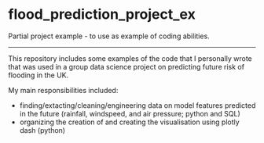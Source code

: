 # flood_prediction_project_ex
Partial project example - to use as example of coding abilities.
***
This repository includes some examples of the code that I personally wrote that was used in a group data science project on predicting future risk of 
flooding in the UK.

My main responsibilities included:
- finding/extacting/cleaning/engineering data on model features predicted in the future (rainfall, windspeed, and air pressure; python and SQL)
- organizing the creation of and creating the visualisation using plotly dash (python)
